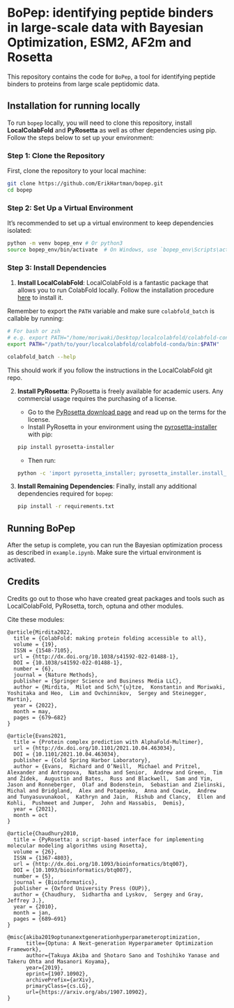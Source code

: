 # BoPep: identifying peptide binders in large-scale data with Bayesian Optimization, ESM2, AF2m and Rosetta

This repository contains the code for `BoPep`, a tool for identifying peptide binders to proteins from large scale peptidomic data.

## Installation for running locally

To run `bopep` locally, you will need to clone this repository, install **LocalColabFold** and **PyRosetta** as well as other dependencies using pip. Follow the steps below to set up your environment:

### Step 1: Clone the Repository

First, clone the repository to your local machine:

```bash
git clone https://github.com/ErikHartman/bopep.git
cd bopep
```

### Step 2: Set Up a Virtual Environment

It’s recommended to set up a virtual environment to keep dependencies isolated:

```bash
python -m venv bopep_env # Or python3
source bopep_env/bin/activate  # On Windows, use `bopep_env\Scripts\activate`
```

### Step 3: Install Dependencies

1. **Install LocalColabFold**: LocalColabFold is a fantastic package that allows you to run ColabFold locally. Follow the installation procedure [here](https://github.com/YoshitakaMo/localcolabfold) to install it.

Remember to export the `PATH` variable and make sure `colabfold_batch` is callable by running:
```bash
# For bash or zsh
# e.g. export PATH="/home/moriwaki/Desktop/localcolabfold/colabfold-conda/bin:$PATH"
export PATH="/path/to/your/localcolabfold/colabfold-conda/bin:$PATH"

colabfold_batch --help
```
This should work if you follow the instructions in the LocalColabFold git repo.


2. **Install PyRosetta**: PyRosetta is freely available for academic users. Any commercial usage requires the purchasing of a license.

   - Go to the [PyRosetta download page](https://www.pyrosetta.org/downloads) and read up on the terms for the license.
   - Install PyRosetta in your environment using the [pyrosetta-installer](https://pypi.org/project/pyrosetta-installer/) with pip: 
    ```bash
   pip install pyrosetta-installer
   ```
   - Then run:
   ```bash
   python -c 'import pyrosetta_installer; pyrosetta_installer.install_pyrosetta(skip_if_installed=True)'
   ```


3. **Install Remaining Dependencies**:
   Finally, install any additional dependencies required for `bopep`:

   ```bash
   pip install -r requirements.txt
   ```

## Running BoPep

After the setup is complete, you can run the Bayesian optimization process as described in `example.ipynb`. Make sure the virtual environment is activated.


## Credits
Credits go out to those who have created great packages and tools such as LocalColabFold, PyRosetta, torch, optuna and other modules.

Cite these modules:
```
@article{Mirdita2022,
  title = {ColabFold: making protein folding accessible to all},
  volume = {19},
  ISSN = {1548-7105},
  url = {http://dx.doi.org/10.1038/s41592-022-01488-1},
  DOI = {10.1038/s41592-022-01488-1},
  number = {6},
  journal = {Nature Methods},
  publisher = {Springer Science and Business Media LLC},
  author = {Mirdita,  Milot and Sch\"{u}tze,  Konstantin and Moriwaki,  Yoshitaka and Heo,  Lim and Ovchinnikov,  Sergey and Steinegger,  Martin},
  year = {2022},
  month = may,
  pages = {679–682}
}

@article{Evans2021,
  title = {Protein complex prediction with AlphaFold-Multimer},
  url = {http://dx.doi.org/10.1101/2021.10.04.463034},
  DOI = {10.1101/2021.10.04.463034},
  publisher = {Cold Spring Harbor Laboratory},
  author = {Evans,  Richard and O’Neill,  Michael and Pritzel,  Alexander and Antropova,  Natasha and Senior,  Andrew and Green,  Tim and Žídek,  Augustin and Bates,  Russ and Blackwell,  Sam and Yim,  Jason and Ronneberger,  Olaf and Bodenstein,  Sebastian and Zielinski,  Michal and Bridgland,  Alex and Potapenko,  Anna and Cowie,  Andrew and Tunyasuvunakool,  Kathryn and Jain,  Rishub and Clancy,  Ellen and Kohli,  Pushmeet and Jumper,  John and Hassabis,  Demis},
  year = {2021},
  month = oct 
}

@article{Chaudhury2010,
  title = {PyRosetta: a script-based interface for implementing molecular modeling algorithms using Rosetta},
  volume = {26},
  ISSN = {1367-4803},
  url = {http://dx.doi.org/10.1093/bioinformatics/btq007},
  DOI = {10.1093/bioinformatics/btq007},
  number = {5},
  journal = {Bioinformatics},
  publisher = {Oxford University Press (OUP)},
  author = {Chaudhury,  Sidhartha and Lyskov,  Sergey and Gray,  Jeffrey J.},
  year = {2010},
  month = jan,
  pages = {689–691}
}

@misc{akiba2019optunanextgenerationhyperparameteroptimization,
      title={Optuna: A Next-generation Hyperparameter Optimization Framework}, 
      author={Takuya Akiba and Shotaro Sano and Toshihiko Yanase and Takeru Ohta and Masanori Koyama},
      year={2019},
      eprint={1907.10902},
      archivePrefix={arXiv},
      primaryClass={cs.LG},
      url={https://arxiv.org/abs/1907.10902}, 
}

```
